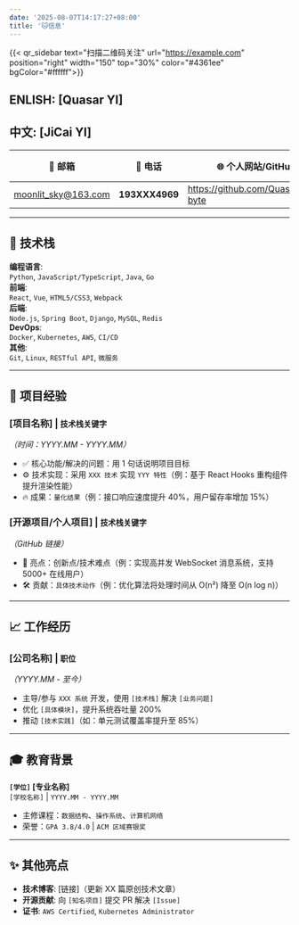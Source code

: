 ```yaml
---
date: '2025-08-07T14:17:27+08:00'
title: '🐱信息'
---
```


{{< qr_sidebar 
  text="扫描二维码关注" 
  url="https://example.com" 
  position="right" 
  width="150" 
  top="30%"
  color="#4361ee"
  bgColor="#ffffff">}}
  
## ENLISH: [Quasar YI]

## 中文: [JiCai YI]

| 📧 邮箱              | 📱 电话         | 🌐 个人网站/GitHub                  | 📍 城市    |
| ------------------- | -------------- | ---------------------------------- | --------- |
| moonlit_sky@163.com | **193XXX4969** | https://github.com/QuasarMind-byte | **China** |

---

## 🔧 技术栈

**编程语言**:  
`Python`, `JavaScript/TypeScript`, `Java`, `Go`  
**前端**:  
`React`, `Vue`, `HTML5/CSS3`, `Webpack`  
**后端**:  
`Node.js`, `Spring Boot`, `Django`, `MySQL`, `Redis`  
**DevOps**:  
`Docker`, `Kubernetes`, `AWS`, `CI/CD`  
**其他**:  
`Git`, `Linux`, `RESTful API`, `微服务`

---

## 🚀 项目经验

### [项目名称] | `技术栈关键字`

_（时间：YYYY.MM - YYYY.MM）_  

- ✅ 核心功能/解决的问题：用 1 句话说明项目目标  
- ⚙️ 技术实现：采用 `XXX 技术` 实现 `YYY 特性`（例：基于 React Hooks 重构组件提升渲染性能）  
- 🔥 成果：`量化结果`（例：接口响应速度提升 40%，用户留存率增加 15%）

### [开源项目/个人项目] | `技术栈关键字`

_（GitHub 链接）_  

- 🌟 亮点：创新点/技术难点（例：实现高并发 WebSocket 消息系统，支持 5000+ 在线用户）  
- 🛠️ 贡献：`具体技术动作`（例：优化算法将处理时间从 O(n²) 降至 O(n log n)）

---

## 📈 工作经历

### [公司名称] | `职位`  

_（YYYY.MM - 至今）_  

- 主导/参与 `XXX 系统` 开发，使用 `[技术栈]` 解决 `[业务问题]`  
- 优化 `[具体模块]`，提升系统吞吐量 200%  
- 推动 `[技术实践]`（如：单元测试覆盖率提升至 85%）

---

## 🎓 教育背景

**`[学位]` [专业名称]**  
`[学校名称]` | `YYYY.MM - YYYY.MM`  

- 主修课程：`数据结构`、`操作系统`、`计算机网络`  
- 荣誉：`GPA 3.8/4.0` | `ACM 区域赛银奖`

---

## ✨ 其他亮点

- **技术博客**: [链接]（更新 XX 篇原创技术文章）  
- **开源贡献**: 向 `[知名项目]` 提交 PR 解决 `[Issue]`  
- **证书**: `AWS Certified`, `Kubernetes Administrator`
